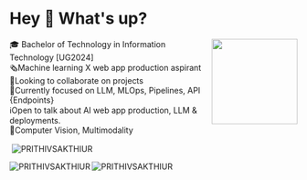 # Hey 👋 What's up?

<img align="right" height="150" src="https://huggingface.co/spaces/prithivMLmods/Top-Prompt-Collection/resolve/main/cc.gif"  />

🎓 Bachelor of Technology in Information Technology [UG2024]<br>🗞️Machine learning X web app production aspirant <br>🌠Looking to collaborate on projects<br>🔮Currently focused on LLM, MLOps, Pipelines, API {Endpoints}<br>ℹ️Open to talk about AI web app production, LLM & deployments.<br>🚧Computer Vision, Multimodality

<p>&nbsp;<img align="center" src="https://github-readme-stats.vercel.app/api?username=PRITHIVSAKTHIUR&show_icons=true&locale=en&theme=tokyonight" alt="PRITHIVSAKTHIUR" /></p>

<p><img align="left" src="https://github-readme-stats.vercel.app/api/top-langs?username=PRITHIVSAKTHIUR&show_icons=true&locale=en&layout=compact&theme=tokyonight" alt="PRITHIVSAKTHIUR" /></p>

<p><img align="center" src="https://github-readme-streak-stats.herokuapp.com/?user=PRITHIVSAKTHIUR&&theme=tokyonight" alt="PRITHIVSAKTHIUR" /></p>
